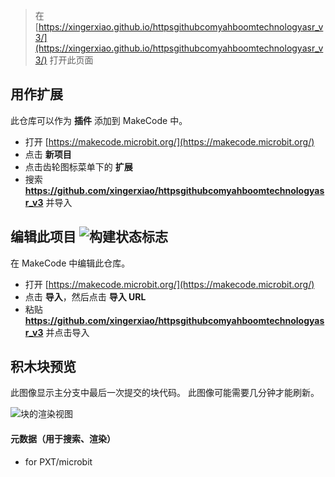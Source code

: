 
> 在 [https://xingerxiao.github.io/httpsgithubcomyahboomtechnologyasr_v3/](https://xingerxiao.github.io/httpsgithubcomyahboomtechnologyasr_v3/) 打开此页面

## 用作扩展

此仓库可以作为 **插件** 添加到 MakeCode 中。

* 打开 [https://makecode.microbit.org/](https://makecode.microbit.org/)
* 点击 **新项目**
* 点击齿轮图标菜单下的 **扩展**
* 搜索 **https://github.com/xingerxiao/httpsgithubcomyahboomtechnologyasr_v3** 并导入

## 编辑此项目 ![构建状态标志](https://github.com/xingerxiao/httpsgithubcomyahboomtechnologyasr_v3/workflows/MakeCode/badge.svg)

在 MakeCode 中编辑此仓库。

* 打开 [https://makecode.microbit.org/](https://makecode.microbit.org/)
* 点击 **导入**，然后点击 **导入 URL**
* 粘贴 **https://github.com/xingerxiao/httpsgithubcomyahboomtechnologyasr_v3** 并点击导入

## 积木块预览

此图像显示主分支中最后一次提交的块代码。
此图像可能需要几分钟才能刷新。

![块的渲染视图](https://github.com/xingerxiao/httpsgithubcomyahboomtechnologyasr_v3/raw/master/.github/makecode/blocks.png)

#### 元数据（用于搜索、渲染）

* for PXT/microbit
<script src="https://makecode.com/gh-pages-embed.js"></script><script>makeCodeRender("{{ site.makecode.home_url }}", "{{ site.github.owner_name }}/{{ site.github.repository_name }}");</script>
